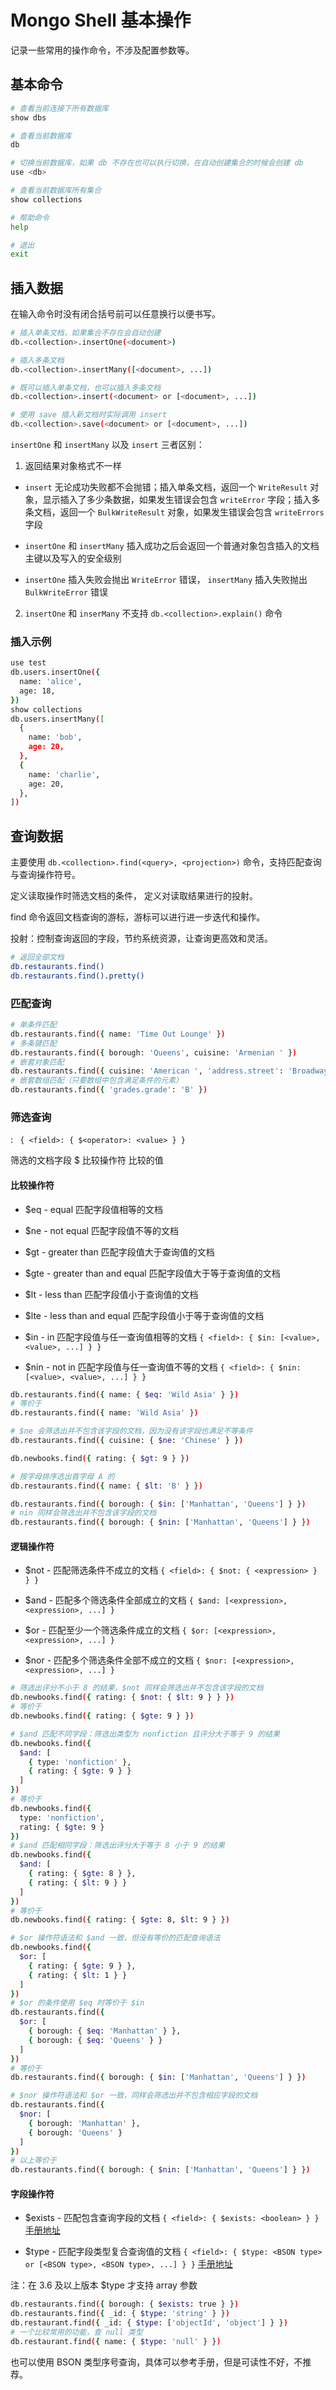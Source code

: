 # Mongo Shell 基本操作

记录一些常用的操作命令，不涉及配置参数等。

## 基本命令

```bash
# 查看当前连接下所有数据库
show dbs

# 查看当前数据库
db

# 切换当前数据库，如果 db 不存在也可以执行切换，在自动创建集合的时候会创建 db
use <db>

# 查看当前数据库所有集合
show collections

# 帮助命令
help

# 退出
exit
```

## 插入数据

在输入命令时没有闭合括号前可以任意换行以便书写。

```bash
# 插入单条文档，如果集合不存在会自动创建
db.<collection>.insertOne(<document>)

# 插入多条文档
db.<collection>.insertMany([<document>, ...])

# 既可以插入单条文档，也可以插入多条文档
db.<collection>.insert(<document> or [<document>, ...])

# 使用 save 插入新文档时实际调用 insert
db.<collection>.save(<document> or [<document>, ...])
```

`insertOne` 和 `insertMany` 以及 `insert` 三者区别：

1. 返回结果对象格式不一样

  - `insert` 无论成功失败都不会抛错；插入单条文档，返回一个 `WriteResult` 对象，显示插入了多少条数据，如果发生错误会包含 `writeError` 字段；插入多条文档，返回一个 `BulkWriteResult` 对象，如果发生错误会包含 `writeErrors` 字段

  - `insertOne` 和 `insertMany` 插入成功之后会返回一个普通对象包含插入的文档主键以及写入的安全级别

  - `insertOne` 插入失败会抛出 `WriteError` 错误， `insertMany` 插入失败抛出 `BulkWriteError` 错误

2. `insertOne` 和 `inserMany` 不支持 `db.<collection>.explain()` 命令

### 插入示例

```bash
use test
db.users.insertOne({
  name: 'alice',
  age: 18,
})
show collections
db.users.insertMany([
  {
    name: 'bob',
    age: 20,
  },
  {
    name: 'charlie',
    age: 20,
  },
])
```

## 查询数据

主要使用 `db.<collection>.find(<query>, <projection>)` 命令，支持匹配查询与查询操作符号。

<query> 定义读取操作时筛选文档的条件，<projection> 定义对读取结果进行的投射。

find 命令返回文档查询的游标，游标可以进行进一步迭代和操作。

投射：控制查询返回的字段，节约系统资源，让查询更高效和灵活。

```bash
# 返回全部文档
db.restaurants.find()
db.restaurants.find().pretty()
```

### 匹配查询

```bash
# 单条件匹配
db.restaurants.find({ name: 'Time Out Lounge' })
# 多条键匹配
db.restaurants.find({ borough: 'Queens', cuisine: 'Armenian ' })
# 嵌套对象匹配
db.restaurants.find({ cuisine: 'American ', 'address.street': 'Broadway' })
# 嵌套数组匹配（只要数组中包含满足条件的元素）
db.restaurants.find({ 'grades.grade': 'B' })
```

### 筛选查询

<query>: ` { <field>: { $<operator>: <value> } }`

<field> 筛选的文档字段
$<operator> 比较操作符
<value> 比较的值

#### 比较操作符

- $eq - equal 匹配字段值相等的文档

- $ne - not equal 匹配字段值不等的文档

- $gt - greater than 匹配字段值大于查询值的文档

- $gte - greater than and equal 匹配字段值大于等于查询值的文档

- $lt - less than 匹配字段值小于查询值的文档

- $lte - less than and equal 匹配字段值小于等于查询值的文档

- $in - in 匹配字段值与任一查询值相等的文档 `{ <field>: { $in: [<value>, <value>, ...] } }`

- $nin - not in 匹配字段值与任一查询值不等的文档 `{ <field>: { $nin: [<value>, <value>, ...] } }`

```bash
db.restaurants.find({ name: { $eq: 'Wild Asia' } })
# 等价于
db.restaurants.find({ name: 'Wild Asia' })

# $ne 会筛选出并不包含该字段的文档，因为没有该字段也满足不等条件
db.restaurants.find({ cuisine: { $ne: 'Chinese' } })

db.newbooks.find({ rating: { $gt: 9 } })

# 按字母排序选出首字母 A 的
db.restaurants.find({ name: { $lt: 'B' } })

db.restaurants.find({ borough: { $in: ['Manhattan', 'Queens'] } })
# nin 同样会筛选出并不包含该字段的文档
db.restaurants.find({ borough: { $nin: ['Manhattan', 'Queens'] } })
```

#### 逻辑操作符

- $not - 匹配筛选条件不成立的文档 `{ <field>: { $not: { <expression> } } }`

- $and - 匹配多个筛选条件全部成立的文档 `{ $and: [<expression>, <expression>, ...] }`

- $or - 匹配至少一个筛选条件成立的文档 `{ $or: [<expression>, <expression>, ...] }`

- $nor - 匹配多个筛选条件全部不成立的文档 `{ $nor: [<expression>, <expression>, ...] }`

```bash
# 筛选出评分不小于 8 的结果，$not 同样会筛选出并不包含该字段的文档
db.newbooks.find({ rating: { $not: { $lt: 9 } } })
# 等价于
db.newbooks.find({ rating: { $gte: 9 } })

# $and 匹配不同字段：筛选出类型为 nonfiction 且评分大于等于 9 的结果
db.newbooks.find({
  $and: [
    { type: 'nonfiction' },
    { rating: { $gte: 9 } }
  ]
})
# 等价于
db.newbooks.find({
  type: 'nonfiction',
  rating: { $gte: 9 }
})
# $and 匹配相同字段：筛选出评分大于等于 8 小于 9 的结果
db.newbooks.find({
  $and: [
    { rating: { $gte: 8 } },
    { rating: { $lt: 9 } }
  ]
})
# 等价于
db.newbooks.find({ rating: { $gte: 8, $lt: 9 } })

# $or 操作符语法和 $and 一致，但没有等价的匹配查询语法
db.newbooks.find({
  $or: [
    { rating: { $gte: 9 } },
    { rating: { $lt: 1 } }
  ]
})
# $or 的条件使用 $eq 时等价于 $in
db.restaurants.find({
  $or: [
    { borough: { $eq: 'Manhattan' } },
    { borough: { $eq: 'Queens' } }
  ]
})
# 等价于
db.restaurants.find({ borough: { $in: ['Manhattan', 'Queens'] } })

# $nor 操作符语法和 $or 一致，同样会筛选出并不包含相应字段的文档
db.restaurants.find({
  $nor: [
    { borough: 'Manhattan' },
    { borough: 'Queens' }
  ]
})
# 以上等价于
db.restaurants.find({ borough: { $nin: ['Manhattan', 'Queens'] } })
```

#### 字段操作符

- $exists - 匹配包含查询字段的文档 `{ <field>: { $exists: <boolean> } }` [手册地址](https://docs.mongodb.com/manual/reference/operator/query/exists/)

- $type - 匹配字段类型复合查询值的文档 `{ <field>: { $type: <BSON type> or [<BSON type>, <BSON type>, ...] } }` [手册地址](https://docs.mongodb.com/manual/reference/operator/query/type/)

注：在 3.6 及以上版本 $type 才支持 array 参数

```bash
db.restaurants.find({ borough: { $exists: true } })
db.restaurants.find({ _id: { $type: 'string' } })
db.restaurant.find({ _id: { $type: ['objectId', 'object'] } })
# 一个比较常用的功能，查 null 类型
db.restaurant.find({ name: { $type: 'null' } })
```

也可以使用 BSON 类型序号查询，具体可以参考手册，但是可读性不好，不推荐。
